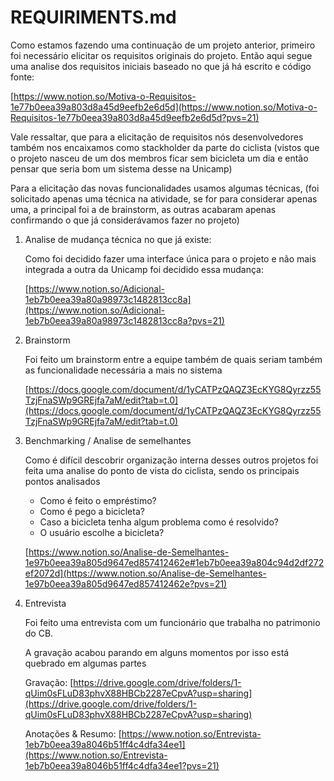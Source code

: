 # REQUIRIMENTS.md

Como estamos fazendo uma continuação de um projeto anterior, primeiro foi necessário elicitar  os requisitos originais do projeto. 
Então aqui segue uma analise dos requisitos iniciais baseado no que já há escrito e código fonte:

[https://www.notion.so/Motiva-o-Requisitos-1e77b0eea39a803d8a45d9eefb2e6d5d](https://www.notion.so/Motiva-o-Requisitos-1e77b0eea39a803d8a45d9eefb2e6d5d?pvs=21)

Vale ressaltar, que para a elicitação de requisitos nós desenvolvedores também nos encaixamos como stackholder da parte do ciclista (vistos que o projeto nasceu de um dos membros ficar sem bicicleta um dia e então pensar que seria bom um sistema desse na Unicamp)

Para a elicitação das novas funcionalidades usamos algumas técnicas, (foi solicitado apenas uma técnica na atividade, se for para considerar apenas uma, a principal foi a de brainstorm, as outras acabaram apenas confirmando o que já considerávamos fazer no projeto)

1.  Analise de mudança técnica no que já existe: 
    
    Como foi decidido fazer uma interface única para o projeto e não mais integrada a outra da Unicamp foi decidido essa mudança:
    
    [https://www.notion.so/Adicional-1eb7b0eea39a80a98973c1482813cc8a](https://www.notion.so/Adicional-1eb7b0eea39a80a98973c1482813cc8a?pvs=21)
    
2. Brainstorm 
    
    Foi feito um brainstorm entre a equipe também de quais seriam também as funcionalidade necessária a mais no sistema 
    
    [https://docs.google.com/document/d/1yCATPzQAQZ3EcKYG8Qyrzz55TzjFnaSWp9GREjfa7aM/edit?tab=t.0](https://docs.google.com/document/d/1yCATPzQAQZ3EcKYG8Qyrzz55TzjFnaSWp9GREjfa7aM/edit?tab=t.0)
    
3. Benchmarking / Analise de semelhantes
    
     Como é difícil descobrir organização interna desses outros projetos foi feita uma analise do ponto de vista do ciclista, sendo os principais pontos analisados
    
    - Como é feito o empréstimo?
    - Como é pego a bicicleta?
    - Caso a bicicleta tenha algum problema como é resolvido?
    - O usuário escolhe a bicicleta?
    
    [https://www.notion.so/Analise-de-Semelhantes-1e97b0eea39a805d9647ed857412462e#1eb7b0eea39a804c94d2df272ef2072d](https://www.notion.so/Analise-de-Semelhantes-1e97b0eea39a805d9647ed857412462e?pvs=21)
    
4. Entrevista
    
    Foi feito uma entrevista com um funcionário que trabalha no patrimonio do CB.
    
    A gravação acabou parando em alguns momentos por isso está quebrado em algumas partes 
    
    Gravação: [https://drive.google.com/drive/folders/1-qUim0sFLuD83phvX88HBCb2287eCpvA?usp=sharing](https://drive.google.com/drive/folders/1-qUim0sFLuD83phvX88HBCb2287eCpvA?usp=sharing)
    
    Anotações & Resumo: [https://www.notion.so/Entrevista-1eb7b0eea39a8046b51ff4c4dfa34ee1](https://www.notion.so/Entrevista-1eb7b0eea39a8046b51ff4c4dfa34ee1?pvs=21)
